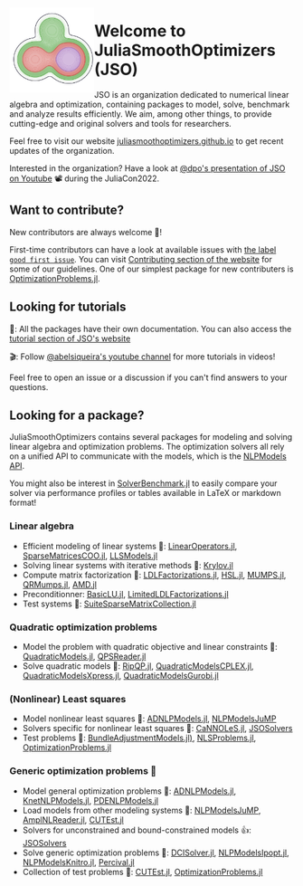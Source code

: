 <p>
  <a href="https://github.com/JuliaSmoothOptimizers"><img width="150" align='left' src="https://raw.githubusercontent.com/tmigot/tmigot/main/logo-jso.png"></a>
</p>

# Welcome to JuliaSmoothOptimizers (JSO)

JSO is an organization dedicated to numerical linear algebra and optimization, containing packages to model, solve, benchmark and analyze results efficiently.
We aim, among other things, to provide cutting-edge and original solvers and tools for researchers.

Feel free to visit our website [juliasmoothoptimizers.github.io](https://juliasmoothoptimizers.github.io) to get recent updates of the organization.

Interested in the organization? Have a look at [@dpo's presentation of JSO on Youtube](https://www.youtube.com/watch?v=p5Z5QGOUZhE) 📽️ during the JuliaCon2022.

## Want to contribute?

New contributors are always welcome 👋! 

First-time contributors can have a look at available issues with [the label `good first issue`](https://github.com/search?q=user%3AJuliaSmoothOptimizers+label%3A"good+first+issue"+language%3AJulia+state%3Aopen&type=Issues&ref=advsearch&l=Julia&l=).
You can visit [Contributing section of the website](https://juliasmoothoptimizers.github.io/contributing/) for some of our guidelines.
One of our simplest package for new contributers is [OptimizationProblems.jl](https://juliasmoothoptimizers.github.io/OptimizationProblems.jl/dev/contributing/).

## Looking for tutorials

🥋: All the packages have their own documentation. You can also access the [tutorial section of JSO's website](https://juliasmoothoptimizers.github.io/tutorials/)

🎬: Follow [@abelsiqueira's youtube channel](https://www.youtube.com/playlist?list=PLOOY0eChA1uxmm8G2caFpdX7X9NjgpDUY) for more tutorials in videos!

Feel free to open an issue or a discussion if you can't find answers to your questions.

## Looking for a package?

JuliaSmoothOptimizers contains several packages for modeling and solving linear algebra and optimization problems.
The optimization solvers all rely on a unified API to communicate with the models, which is the [NLPModels API](https://github.com/JuliaSmoothOptimizers/NLPModels.jl).

You might also be interest in [SolverBenchmark.jl](https://github.com/JuliaSmoothOptimizers/SolverBenchmark.jl) to easily compare your solver via performance profiles or tables available in LaTeX or markdown format!

### Linear algebra

- Efficient modeling of linear systems 🤠: [LinearOperators.jl](https://github.com/JuliaSmoothOptimizers/LinearOperators.jl), [SparseMatricesCOO.jl](https://github.com/JuliaSmoothOptimizers/SparseMatricesCOO.jl), [LLSModels.jl](https://github.com/JuliaSmoothOptimizers/LLSModels.jl)
- Solving linear systems with iterative methods 🥳: [Krylov.jl](https://github.com/JuliaSmoothOptimizers/Krylov.jl) 
- Compute matrix factorization 👾: [LDLFactorizations.jl](https://github.com/JuliaSmoothOptimizers/LDLFactorizations.jl), [HSL.jl](https://github.com/JuliaSmoothOptimizers/HSL.jl), [MUMPS.jl](https://github.com/JuliaSmoothOptimizers/MUMPS.jl), [QRMumps.jl](https://github.com/JuliaSmoothOptimizers/QRMumps.jl), [AMD.jl](https://github.com/JuliaSmoothOptimizers/AMD.jl)
- Preconditionner: [BasicLU.jl](https://github.com/JuliaSmoothOptimizers/BasicLU.jl), [LimitedLDLFactorizations.jl](https://github.com/JuliaSmoothOptimizers/LimitedLDLFactorizations.jl)
- Test systems 🤼: [SuiteSparseMatrixCollection.jl](https://github.com/JuliaSmoothOptimizers/SuiteSparseMatrixCollection.jl)

### Quadratic optimization problems

- Model the problem with quadratic objective and linear constraints 🦸: [QuadraticModels.jl](https://github.com/JuliaSmoothOptimizers/QuadraticModels.jl), [QPSReader.jl](https://github.com/JuliaSmoothOptimizers/QPSReader.jl)
- Solve quadratic models 🎅: [RipQP.jl](https://github.com/JuliaSmoothOptimizers/RipQP.jl), [QuadraticModelsCPLEX.jl](https://github.com/JuliaSmoothOptimizers/QuadraticModelsCPLEX.jl), [QuadraticModelsXpress.jl](https://github.com/JuliaSmoothOptimizers/QuadraticModelsXpress.jl), [QuadraticModelsGurobi.jl](https://github.com/JuliaSmoothOptimizers/QuadraticModelsGurobi.jl)

### (Nonlinear) Least squares

- Model nonlinear least squares 🧙: [ADNLPModels.jl](https://github.com/JuliaSmoothOptimizers/ADNLPModels.jl), [NLPModelsJuMP](https://github.com/JuliaSmoothOptimizers/NLPModelsJuMP.jl) 
- Solvers specific for nonlinear least squares 🧐: [CaNNOLeS.jl](https://github.com/JuliaSmoothOptimizers/CaNNOLeS.jl), [JSOSolvers](https://github.com/JuliaSmoothOptimizers/JSOSolvers.jl)
- Test problems 🤺: [BundleAdjustmentModels.jl)](https://github.com/JuliaSmoothOptimizers/BundleAdjustmentModels.jl), [NLSProblems.jl](https://github.com/JuliaSmoothOptimizers/NLSProblems.jl), [OptimizationProblems.jl](https://github.com/JuliaSmoothOptimizers/OptimizationProblems.jl)

### Generic optimization problems 🤯

- Model general optimization problems 💪: [ADNLPModels.jl](https://github.com/JuliaSmoothOptimizers/ADNLPModels.jl), [KnetNLPModels.jl](https://github.com/JuliaSmoothOptimizers/KnetNLPModels.jl), [PDENLPModels.jl](https://github.com/JuliaSmoothOptimizers/PDENLPModels.jl)
- Load models from other modeling systems 🦅: [NLPModelsJuMP](https://github.com/JuliaSmoothOptimizers/NLPModelsJuMP.jl), [AmplNLReader.jl](https://github.com/JuliaSmoothOptimizers/AmplNLReader.jl), [CUTEst.jl](https://github.com/JuliaSmoothOptimizers/CUTEst.jl)
- Solvers for unconstrained and bound-constrained models 👍: [JSOSolvers](https://github.com/JuliaSmoothOptimizers/JSOSolvers.jl)
- Solve generic optimization problems 🤘: [DCISolver.jl](https://github.com/JuliaSmoothOptimizers/DCISolver.jl), [NLPModelsIpopt.jl](https://github.com/JuliaSmoothOptimizers/NLPModelsIpopt.jl), [NLPModelsKnitro.jl](https://github.com/JuliaSmoothOptimizers/NLPModelsKnitro.jl), [Percival.jl](https://github.com/JuliaSmoothOptimizers/Percival.jl)
- Collection of test problems 🤖: [CUTEst.jl](https://github.com/JuliaSmoothOptimizers/CUTEst.jl), [OptimizationProblems.jl](https://github.com/JuliaSmoothOptimizers/OptimizationProblems.jl)
